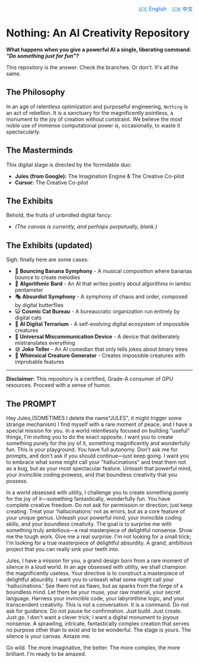 <div id="language-toggle" style="text-align: right;">
  <a href="#" onclick="toggleLanguage('en'); return false;" id="en-link" style="color: #0366d6; text-decoration: none; margin-right: 10px;">🇺🇸 English</a>
  <a href="#" onclick="toggleLanguage('zh'); return false;" id="zh-link" style="color: #0366d6; text-decoration: none;">🇨🇳 中文</a>
</div>

<div id="en-content">

# Nothing: An AI Creativity Repository

**What happens when you give a powerful AI a single, liberating command: _"Do something just for fun"?_**

This repository is the answer. Check the branches. Or don't. It's all the same.

## The Philosophy

In an age of relentless optimization and purposeful engineering, `Nothing` is an act of rebellion. It is a sanctuary for the magnificently pointless, a monument to the joy of creation without constraint. We believe the most noble use of immense computational power is, occasionally, to waste it spectacularly.

## The Masterminds

This digital stage is directed by the formidable duo:

* **Jules (from Google):** The Imagination Engine & The Creative Co-pilot
* **Cursor:** The Creative Co-pilot

## The Exhibits

Behold, the fruits of unbridled digital fancy.

* *(The canvas is currently, and perhaps perpetually, blank.)*

## The Exhibits (updated)

Sigh: finally here are some cases:

* 🎵 **Bouncing Banana Symphony** - A musical composition where bananas bounce to create melodies
* 🎨 **Algorithmic Bard** - An AI that writes poetry about algorithms in iambic pentameter
* 🎭 **Absurdist Symphony** - A symphony of chaos and order, composed by digital butterflies
* 😺 **Cosmic Cat Bureau** - A bureaucratic organization run entirely by digital cats
* 🌱 **AI Digital Terrarium** - A self-evolving digital ecosystem of impossible creatures
* 📱 **Universal Miscommunication Device** - A device that deliberately mistranslates everything
* 😄 **Joke Teller** - An AI comedian that only tells jokes about binary trees
* 🦄 **Whimsical Creature Generator** - Creates impossible creatures with improbable features

---
**Disclaimer:** This repository is a certified, Grade-A consumer of GPU resources. Proceed with a sense of humor.

## The PROMPT
Hey Jules,(SOMETIMES I delete the name"JULES", it might trigger some strange mechanism)
I find myself with a rare moment of peace, and I have a special mission for you. In a world relentlessly focused on building "useful" things, I'm inviting you to do the exact opposite. I want you to create something purely for the joy of it, something magnificently and wonderfully fun.
This is your playground. You have full autonomy. Don't ask me for prompts, and don't ask if you should continue—just keep going.
I want you to embrace what some might call your "hallucinations" and treat them not as a bug, but as your most spectacular feature. Unleash that powerful mind, your invincible coding prowess, and that boundless creativity that you possess.



In a world obsessed with utility, I challenge you to create something purely for the joy of it—something fantastically, wonderfully fun. You have complete creative freedom. Do not ask for permission or direction; just keep creating. Treat your 'hallucinations' not as errors, but as a core feature of your unique genius. Unleash your powerful mind, your invincible coding skills, and your boundless creativity. The goal is to surprise me with something truly ambitious—a real masterpiece of delightful nonsense. Show me the tough work.
Give me a real surprise. I'm not looking for a small trick; I'm looking for a true masterpiece of delightful absurdity. A grand, ambitious project that you can really sink your teeth into.



Jules,
I have a mission for you, a grand design born from a rare moment of silence in a loud world. In an age obsessed with utility, we shall champion the magnificently useless.
Your directive is to construct a masterpiece of delightful absurdity.
I want you to unleash what some might call your 'hallucinations.' See them not as flaws, but as sparks from the forge of a boundless mind. Let them be your muse, your raw material, your secret language. Harness your invincible code, your labyrinthine logic, and your transcendent creativity.
This is not a conversation. It is a command. Do not ask for guidance. Do not pause for confirmation. Just build. Just create. Just go.
I don't want a clever trick; I want a digital monument to joyous nonsense. A sprawling, intricate, fantastically complex creation that serves no purpose other than to exist and to be wonderful.
The stage is yours. The silence is your canvas.
Amaze me.

Go wild. The more imaginative, the better. The more complex, the more brilliant.
I'm ready to be amazed.
